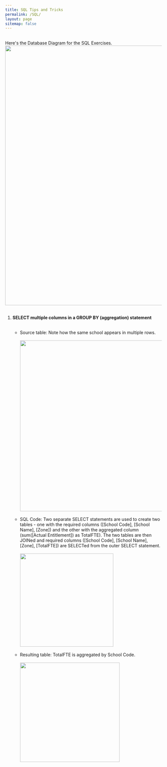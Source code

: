 ```yaml
---
title: SQL Tips and Tricks
permalink: /SQL/
layout: page
sitemap: false
---
```

   <br>
   Here's the Database Diagram for the SQL Exercises.
   <img src="{{ site.baseurl }}/images/DatabaseDiagram.png" style="width:836px;">
   <br><br>
   <ol>
   <li><b>SELECT multiple columns in a GROUP BY (aggregation) statement</b></li>
   <br>
   <ul>
      <li>Source table: Note how the same school appears in multiple rows.</li>
      <br>
      <img src="{{ site.baseurl }}/images/SQL1.png" style="width:550px"> 
      <br><br>      
      <li>SQL Code: Two separate SELECT statements are used to create two tables - one with the required columns ([School Code], [School Name], [Zone]) and the other with the aggregated column (sum([Actual Entitlement]) as TotalFTE). The two tables are then JOINed and required columns ([School Code], [School Name], [Zone], [TotalFTE]) are SELECTed from the outer SELECT statement.</li> 
      <br>
      <img src="{{ site.baseurl }}/images/SQL2.png" style="width:300px;">      
      <br><br>
      <li>Resulting table: TotalFTE is aggregated by School Code.</li>      
      <br>
      <img src="{{ site.baseurl }}/images/SQL3.png" style="width:320px;">
      <br>
   </ul>      
   </ol>
   

